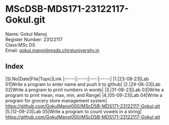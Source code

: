 # MScDSB-MDS171-23122117-Gokul.git

Name: Gokul Manoj  
Register Number: 23122117  
Class:MSc DS  
Email: gokul.manoj@msds.chirstuniversity.in  

## Index
|Sl.No|Date|File|Topic|Link
|:----:|:----:|:---:|:----:|
|1.|23-08-23|Lab 01|Write a program to enter name and push it to github|
|2.|29-08-23|Lab 02|Write a program to print numbers in words|
|3.|31-08-23|Lab 03|Write a program to print mean, max, min, and Range|
|4.|05-09-23|Lab 04|Write a program for grocery store management system| https://github.com/GokulManoj000/MScDSB-MDS171-23122117-Gokul.git
|5.|12-09-23|Lab 05|Write a program to count vowels in a string| https://github.com/GokulManoj000/MScDSB-MDS171-23122117-Gokul.git
